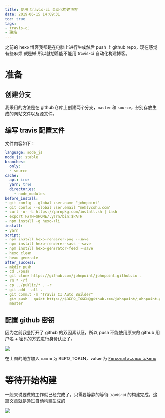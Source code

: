 ```yaml
---
title: 使用 travis-ci 自动化构建博客
date: 2019-06-15 14:09:31
toc: true
tags:
- travis-ci
- 建站
---
```


之前的 hexo 博客我都是在电脑上进行生成然后 push 上 github repo，现在感觉有些麻烦 ~~就是懒~~ 所以就想着能不能用 travis-ci 自动化构建博客。<!--more-->

# 准备

## 创建分支

我采用的方法是在 github 仓库上创建两个分支，`master` 和 `source`，分别存放生成的网站文件以及源文件。

## 编写 travis 配置文件

文件内容如下：

```yaml
language: node_js
node_js: stable
branches:
  only:
  - source
cache:
  apt: true
  yarn: true
  directories:
    - node_modules
before_install:
- git config --global user.name "johnpoint"
- git config --global user.email "me@lvcshu.com"
- curl -o- -L https://yarnpkg.com/install.sh | bash
- export PATH=$HOME/.yarn/bin:$PATH
- npm install -g hexo-cli
install:
- yarn
script:
- npm install hexo-renderer-pug --save
- npm install hexo-renderer-sass --save
- npm install hexo-generator-feed --save
- hexo clean
- hexo generate
after_success:
- mkdir push
- cd ./push
- git clone https://github.com/johnpoint/johnpoint.github.io .
- rm * -rf
- cp ../public/* . -r
- git add --all .
- git commit -m "Travis CI Auto Builder"
- git push --quiet https://$REPO_TOKEN@github.com/johnpoint/johnpoint.github.io
  master
```

## 配置 github 密钥

因为之前我是打开了 github 的双因素认证，所以 push 不能使用原来的 github 用户名 + 密码的方式进行身份认证了。

![](https://cdn.lvcshu.info/img/20190615001.jpg)

在上图的地方加入 name 为 REPO_TOKEN，value 为 [Personal access tokens](https://github.com/settings/tokens) 


# 等待开始构建

一般来说要做的工作就已经完成了，只需要静静的等待 travis-ci 的构建完成，这篇文章就是通过自动构建生成的

![](https://cdn.lvcshu.info/img/20190615002.jpg)